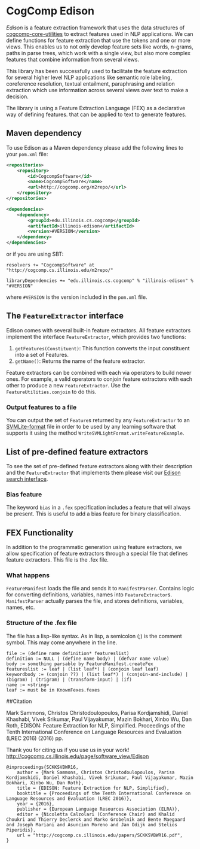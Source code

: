 # CogComp Edison

*Edison* is a feature extraction framework that uses the data structures of [cogcomp-core-utilities](../core-utilities/README.md)
to extract features used in NLP applications.
We can define functions for feature extraction that use the tokens and one or more views. 
This enables us to not only develop feature sets like words, n-grams, paths in parse trees, which work with a single view, 
but also more complex features that combine information from several views.

This library has been successfully used to facilitate the feature extraction for several higher level
NLP applications like semantic role labeling, coreference
resolution, textual entailment, paraphrasing and relation
extraction which use information across several views over text to
make a decision.

The library is using a Feature Extraction Language (FEX) as a declarative way of defining features. 
that can be applied to text to generate features. 

## Maven dependency
To use Edison as a Maven dependency please add the following lines to your `pom.xml` file:
```xml
<repositories>
    <repository>
        <id>CogcompSoftware</id>
        <name>CogcompSoftware</name>
        <url>http://cogcomp.org/m2repo/</url>
    </repository>
</repositories>

<dependencies>
    <dependency>
        <groupId>edu.illinois.cs.cogcomp</groupId>
        <artifactId>illinois-edison</artifactId>
        <version>#VERSION</version>
    </dependency>
</dependencies>
```

or if you are using SBT:
```
resolvers += "CogcompSoftware" at "http://cogcomp.cs.illinois.edu/m2repo/"

libraryDependencies += "edu.illinois.cs.cogcomp" % "illinois-edison" % "#VERSION"
```

where `#VERSION` is the version included in the `pom.xml` file. 

## The `FeatureExtractor` interface
Edison comes with several built-in feature extractors. 
All feature extractors implement the interface `FeatureExtractor`, which provides two functions:

   1. `getFeatures(Constituent)`: This function converts the input constituent into a set of Features.
   2. `getName()`: Returns the name of the feature extractor.

Feature extractors can be combined with each via operators to build newer ones. 
For example, a valid operators to conjoin feature extractors with each other to 
produce a new `FeatureExtractor`. Use the `FeatureUtilities.conjoin` to do this.

### Output features to a file
You can output the set of `Feature`s returned by any `FeatureExtractor` to an [SVMLite-format](http://svmlight.joachims.org) 
file in order to be used by any learning software that supports it using the method 
`WriteSVMLightFormat.writeFeatureExample`.

## List of pre-defined feature extractors
To see the set of pre-defined feature extractors along
with their description and the `FeatureExtractor` that implements
them please visit our [Edison search interface](http://legolas.cs.illinois.edu:5900). 

### Bias feature
The keyword `bias` in a `.fex` specification includes a feature
that will always be present. This is useful to add a bias feature
for binary classification.

## FEX Functionality

In addition to the programmatic generation using feature extractors, we allow specification of
feature extractors through a special file that defines feature extractors. This file is the .fex file.

### What happens
`FeatureManifest` loads the file and sends it to `ManifestParser`. Contains logic for converting
    definitions, variables, names into `FeatureExtractor`s.
`ManifestParser` actually parses the file, and stores definitions, variables, names, etc.


### Structure of the .fex file

The file has a lisp-like syntax. As in lisp, a semicolon (;) is the comment symbol. This may come anywhere
in the line.
```
file := (define name definition* featureslist)
definition := NULL | (define name body) | (defvar name value)
body := something parsable by FeatureManifest.createFex
featureslist := leaf | (list leaf*) | (conjoin leaf leaf)
keywordbody := (conjoin ??) | (list leaf*) | (conjoin-and-include) | (bigram) | (trigram) | (transform-input) | (if)
name := <string>
leaf := must be in KnownFexes.fexes
```

##Citation

Mark Sammons, Christos Christodoulopoulos, Parisa Kordjamshidi, Daniel Khashabi, Vivek Srikumar, Paul Vijayakumar, Mazin Bokhari, Xinbo Wu, Dan Roth, EDISON: Feature Extraction for NLP, Simplified. Proceedings of the Tenth International Conference on Language Resources and Evaluation (LREC 2016) (2016) pp.

Thank you for citing us if you use us in your work! http://cogcomp.cs.illinois.edu/page/software_view/Edison

```
@inproceedings{SCKKSVBWR16,
    author = {Mark Sammons, Christos Christodoulopoulos, Parisa Kordjamshidi, Daniel Khashabi, Vivek Srikumar, Paul Vijayakumar, Mazin Bokhari, Xinbo Wu, Dan Roth},
    title = {EDISON: Feature Extraction for NLP, Simplified},
    booktitle = {Proceedings of the Tenth International Conference on Language Resources and Evaluation (LREC 2016)},
    year = {2016},
    publisher = {European Language Resources Association (ELRA)},
    editor = {Nicoletta Calzolari (Conference Chair) and Khalid Choukri and Thierry Declerck and Marko Grobelnik and Bente Maegaard and Joseph Mariani and Asuncion Moreno and Jan Odijk and Stelios Piperidis},
    url = "http://cogcomp.cs.illinois.edu/papers/SCKKSVBWR16.pdf",
}
```
